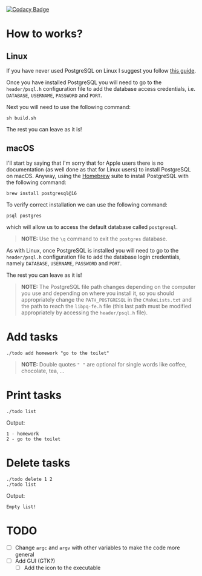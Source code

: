[![Codacy Badge](https://app.codacy.com/project/badge/Grade/b48b5e6f59c2480ca44b13dc35da8f1e)](https://www.codacy.com/gh/AntonioBerna/todo-app/dashboard?utm_source=github.com&amp;utm_medium=referral&amp;utm_content=AntonioBerna/todo-app&amp;utm_campaign=Badge_Grade)

# How to works?

## Linux
If you have never used PostgreSQL on Linux I suggest you follow [this guide](https://wiki.archlinux.org/title/PostgreSQL).

Once you have installed PostgreSQL you will need to go to the `header/psql.h` configuration file to add the database access credentials, i.e. `DATABASE`, `USERNAME`, `PASSWORD` and `PORT`.

Next you will need to use the following command:

```
sh build.sh
```

The rest you can leave as it is!

## macOS
I'll start by saying that I'm sorry that for Apple users there is no documentation (as well done as that for Linux users) to install PostgreSQL on macOS.
Anyway, using the [Homebrew](https://brew.sh/) suite to install PostgreSQL with the following command:

```
brew install postgresql@16
```

To verify correct installation we can use the following command:

```
psql postgres
```

which will allow us to access the default database called `postgresql`.

> **NOTE:** Use the `\q` command to exit the `postgres` database.

As with Linux, once PostgreSQL is installed you will need to go to the `header/psql.h` configuration file to add the database login credentials, namely `DATABASE`, `USERNAME`, `PASSWORD` and `PORT`.

The rest you can leave as it is!

> **NOTE:** The PostgreSQL file path changes depending on the computer you use and depending on where you install it, so you should appropriately change the `PATH_POSTGRESQL` in the `CMakeLists.txt` and the path to reach the `libpq-fe.h` file (this last path must be modified appropriately by accessing the `header/psql.h` file).

# Add tasks

```
./todo add homework "go to the toilet"
```

> **NOTE:** Double quotes `" "` are optional for single words like coffee, chocolate, tea, ...

# Print tasks

```
./todo list
```

Output:

```
1 - homework
2 - go to the toilet
```

# Delete tasks

```
./todo delete 1 2
./todo list
```

Output:

```
Empty list!
```

# TODO

- [ ] Change `argc` and `argv` with other variables to make the code more general
- [ ] Add GUI (GTK?)
  - [ ] Add the icon to the executable
